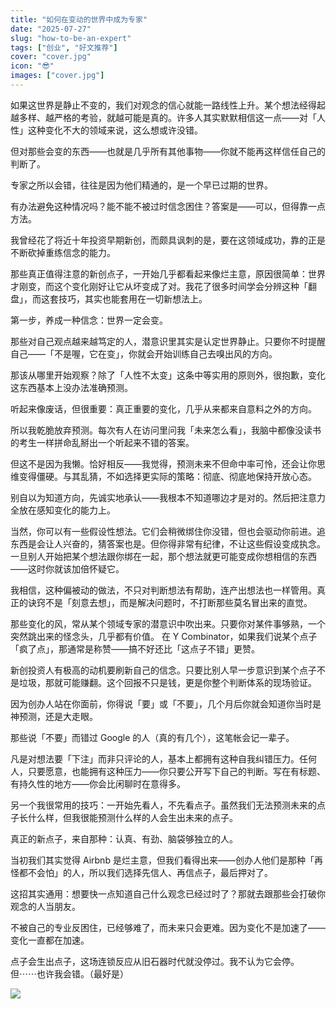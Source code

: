 ```yaml
---
title: "如何在变动的世界中成为专家"
date: "2025-07-27"
slug: "how-to-be-an-expert"
tags: ["创业", "好文推荐"]
cover: "cover.jpg"
icon: "😎"
images: ["cover.jpg"]
---
```

如果这世界是静止不变的，我们对观念的信心就能一路线性上升。某个想法经得起越多样、越严格的考验，就越可能是真的。许多人其实默默相信这一点——对「人性」这种变化不大的领域来说，这么想或许没错。



但对那些会变的东西——也就是几乎所有其他事物——你就不能再这样信任自己的判断了。



专家之所以会错，往往是因为他们精通的，是一个早已过期的世界。



有办法避免这种情况吗？能不能不被过时信念困住？答案是——可以，但得靠一点方法。



我曾经花了将近十年投资早期新创，而颇具讽刺的是，要在这领域成功，靠的正是不断砍掉重练信念的能力。



那些真正值得注意的新创点子，一开始几乎都看起来像烂主意，原因很简单：世界才刚变，而这个变化刚好让它从坏变成了对。我花了很多时间学会分辨这种「翻盘」，而这套技巧，其实也能套用在一切新想法上。



第一步，养成一种信念：世界一定会变。



那些对自己观点越来越笃定的人，潜意识里其实是认定世界静止。只要你不时提醒自己——「不是喔，它在变」，你就会开始训练自己去嗅出风的方向。



那该从哪里开始观察？除了「人性不太变」这条中等实用的原则外，很抱歉，变化这东西基本上没办法准确预测。



听起来像废话，但很重要：真正重要的变化，几乎从来都来自意料之外的方向。



所以我乾脆放弃预测。每次有人在访问里问我「未来怎么看」，我脑中都像没读书的考生一样拼命乱掰出一个听起来不错的答案。



但这不是因为我懒。恰好相反——我觉得，预测未来不但命中率可怜，还会让你思维变得僵硬。与其乱猜，不如选择更实际的策略：彻底、彻底地保持开放心态。



别自以为知道方向，先诚实地承认——我根本不知道哪边才是对的。然后把注意力全放在感知变化的能力上。



当然，你可以有一些假设性想法。它们会稍微绑住你没错，但也会驱动你前进。追东西是会让人兴奋的，猜答案也是。但你得非常有纪律，不让这些假设变成执念。
一旦别人开始把某个想法跟你绑在一起，那个想法就更可能变成你想相信的东西——这时你就该加倍怀疑它。



我相信，这种偏被动的做法，不只对判断想法有帮助，连产出想法也一样管用。真正的诀窍不是「刻意去想」，而是解决问题时，不打断那些莫名冒出来的直觉。



那些变化的风，常从某个领域专家的潜意识中吹出来。只要你对某件事够熟，一个突然跳出来的怪念头，几乎都有价值。
在 Y Combinator，如果我们说某个点子「疯了点」，那通常是称赞——搞不好还比「这点子不错」更赞。



新创投资人有极高的动机要刷新自己的信念。只要比别人早一步意识到某个点子不是垃圾，那就可能赚翻。这个回报不只是钱，更是你整个判断体系的现场验证。



因为创办人站在你面前，你得说「要」或「不要」，几个月后你就会知道你当时是神预测，还是大走眼。



那些说「不要」而错过 Google 的人（真的有几个），这笔帐会记一辈子。



凡是对想法要「下注」而非只评论的人，基本上都拥有这种自我纠错压力。任何人，只要愿意，也能拥有这种压力——你只要公开写下自己的判断。写在有标题、有持久性的地方——你会比闲聊时在意得多。



另一个我很常用的技巧：一开始先看人，不先看点子。虽然我们无法预测未来的点子长什么样，但我很能预测什么样的人会生出未来的点子。



真正的新点子，来自那种：认真、有劲、脑袋够独立的人。



当初我们其实觉得 Airbnb 是烂主意，但我们看得出来——创办人他们是那种「再怪都不会怕」的人，所以我们选择先信人、再信点子，最后押对了。



这招其实通用：想要快一点知道自己什么观念已经过时了？那就去跟那些会打破你观念的人当朋友。



不被自己的专业反困住，已经够难了，而未来只会更难。因为变化不是加速了——变化一直都在加速。



点子会生出点子，这场连锁反应从旧石器时代就没停过。我不认为它会停。
但⋯⋯也许我会错。（最好是）




![](https://prod-files-secure.s3.us-west-2.amazonaws.com/112d0858-5090-4d34-a606-b75eb8d65fd2/46476355-9cf3-4e99-9b7a-3531bc426380/1000202064.png?X-Amz-Algorithm=AWS4-HMAC-SHA256&X-Amz-Content-Sha256=UNSIGNED-PAYLOAD&X-Amz-Credential=ASIAZI2LB466XMFHU5OL%2F20250920%2Fus-west-2%2Fs3%2Faws4_request&X-Amz-Date=20250920T112518Z&X-Amz-Expires=3600&X-Amz-Security-Token=IQoJb3JpZ2luX2VjEHIaCXVzLXdlc3QtMiJIMEYCIQCv8sawxl1SdKF4K3kwb9%2B050soM4HpEjB%2B7z8LXT48LAIhAKw3ExSkBPXn8y1VHT3UJVQ2d3%2FBSCfS3rJ0m4X2leGSKogECOv%2F%2F%2F%2F%2F%2F%2F%2F%2F%2FwEQABoMNjM3NDIzMTgzODA1Igz01O9vB2j7fP6nILEq3APmuinnxWh3E8VddufPF%2FM0pAFIDZeCwQOGmIyWIKaAhwrYfXlQ2LP%2F8ptAurTq59lP1hm6FAt6ZnjIKs6%2BiyA3Ya29fpo4TOhuZDaR2DN5Bx1zRlBKKro70YTHJT1udzGy3H57n4PMqcGhpu4WT%2FvmBWETIHGRKDEQLWo0Y0VKWfV9zZAl2g5THAlMhtqWrLd1jd6hiniVIrs4tR4mUWoWr%2Bd5%2FaZPW7j6agLC4DmjWy7i1NQNBCzUw2tXlJagUXjarKyvqGkW1m9L2OdMOR%2Bm7SkPfG%2BqFuNePjsqqGw%2F6nGqYkCdmsBRZ%2B66SUsqMSYpPRDQOtmlwCe1PGDjsvwzkQ4rUAlEkGmAolcJTR5CRn8BLRbXotirC37yr9xLSRvNz1yXumZ8IGdI%2B2xz53maG4lqYuuEXkJInz26B%2BMgYCDtQRyMqoomdUkX6WGBUvu6COkbtzcpkdik2x0oWW1K5ahPpULH%2BIBP9vBSF3aRQ3zS7LoAmB6%2BInKP6k3LNoRxbomkTs6u6C5F1Cf5oO%2B7JbtBGg3rG203e9KSuNu8rmaPa%2FselqpgtT%2Fwbgte%2BRZpJmX7XXWk3aNxU3vjkmPekihbfBXS9OYnuy32sC5n7mo1%2Bo%2BCnxrK6b5c2zCQ6rnGBjqkAaWxus%2B6Cw%2FpFlgxP%2Fu5OJnIJfeML3oPiiy25v8v0NGIKAJTI9GUhMDrON7tBif62TuDTrLwA9GPhd2t3j9rd2WvZyIcnzBXAc8EC%2FyYN6XBcyBjEeN9%2FkLQKr6HWKYgPc8qwGWvNNXsMz3jzvUzMVK8XNZTtKOXEXrHs1yJ5AudcIu9Bo6XbceRbpLK16uhsdyZh4cMVaIjaDRgJD%2FrPOPWoRyB&X-Amz-Signature=c79a633ef1ccddcfd8684577eae86fc6e4f1098dca06df3d7d3828023d1bdac8&X-Amz-SignedHeaders=host&x-amz-checksum-mode=ENABLED&x-id=GetObject)

